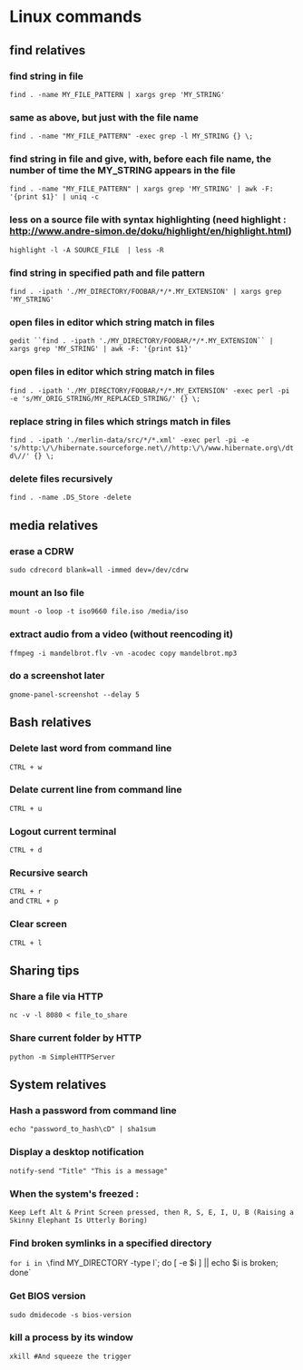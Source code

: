 Linux commands
==============


find relatives
--------------

### find string in file
`find . -name MY_FILE_PATTERN | xargs grep 'MY_STRING'`  

### same as above, but just with the file name
`find . -name "MY_FILE_PATTERN" -exec grep -l MY_STRING {} \;`  

### find string in file and give, with, before each file name, the number of time the MY_STRING appears in the file
`find . -name "MY_FILE_PATTERN" | xargs grep 'MY_STRING' | awk -F: '{print $1}' | uniq -c`  

### less on a source file with syntax highlighting (need highlight : http://www.andre-simon.de/doku/highlight/en/highlight.html)
`highlight -l -A SOURCE_FILE  | less -R`  

### find string in specified path and file pattern
`find . -ipath './MY_DIRECTORY/FOOBAR/*/*.MY_EXTENSION' | xargs grep 'MY_STRING'`  

### open files in editor which string match in files
`gedit ``find . -ipath './MY_DIRECTORY/FOOBAR/*/*.MY_EXTENSION`` | xargs grep 'MY_STRING' | awk -F: '{print $1}'`

### open files in editor which string match in files
`find . -ipath './MY_DIRECTORY/FOOBAR/*/*.MY_EXTENSION' -exec perl -pi -e 's/MY_ORIG_STRING/MY_REPLACED_STRING/' {} \;`  

### replace string in files which strings match in files
`find . -ipath './merlin-data/src/*/*.xml' -exec perl -pi -e 's/http:\/\/hibernate.sourceforge.net\//http:\/\/www.hibernate.org\/dtd\//' {} \;`  

### delete files recursively
`find . -name .DS_Store -delete`  


media relatives
---------------

### erase a CDRW
`sudo cdrecord blank=all -immed dev=/dev/cdrw`  

### mount an Iso file
`mount -o loop -t iso9660 file.iso /media/iso`  

### extract audio from a video (without reencoding it)
`ffmpeg -i mandelbrot.flv -vn -acodec copy mandelbrot.mp3`  

### do a screenshot later
`gnome-panel-screenshot --delay 5`


Bash relatives
--------------

### Delete last word from command line
`CTRL + w`  

### Delate current line from command line
`CTRL + u`  

### Logout current terminal
`CTRL + d`  

### Recursive search
`CTRL + r`  
and
`CTRL + p`  

### Clear screen
`CTRL + l`  


Sharing tips
------------

### Share a file via HTTP
`nc -v -l 8080 < file_to_share`

### Share current folder by HTTP
`python -m SimpleHTTPServer`


System relatives
-----------------

### Hash a password from command line
`echo "password_to_hash\cD" | sha1sum`

### Display a desktop notification
`notify-send "Title" "This is a message"`  

### When the system's freezed :
`Keep Left Alt & Print Screen pressed, then R, S, E, I, U, B (Raising a Skinny Elephant Is Utterly Boring)`  

### Find broken symlinks in a specified directory
`for i in \`find MY_DIRECTORY -type l\`; do [ -e $i ] || echo $i is broken; done`  

### Get BIOS version
`sudo dmidecode -s bios-version`  

### kill a process by its window
`xkill #And squeeze the trigger`
